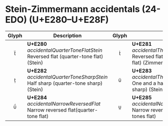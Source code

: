 Stein-Zimmermann accidentals (24-EDO) (U+E280–U+E28F)
=====================================================

| **Glyph** | **Description** | **Glyph** | **Description**
| :-------: | --------------- | :-------: | ---------------
|<span class="bravura_large">&#xe280;</span> | **U+E280**<br/>*accidentalQuarterToneFlatStein*<br/>Reversed flat (quarter-tone flat) (Stein) | <span class="bravura_large">&#xe281;</span> | **U+E281**<br/>*accidentalThreeQuarterTonesFlatZimmermann*<br/>Reversed flat and flat (three-quarter-tones flat) (Zimmermann)
|<span class="bravura_large">&#xe282;</span> | **U+E282**<br/>*accidentalQuarterToneSharpStein*<br/>Half sharp (quarter-tone sharp) (Stein) | <span class="bravura_large">&#xe283;</span> | **U+E283**<br/>*accidentalThreeQuarterTonesSharpStein*<br/>One and a half sharps (three-quarter-tones sharp) (Stein)
|<span class="bravura_large">&#xe284;</span> | **U+E284**<br/>*accidentalNarrowReversedFlat*<br/>Narrow reversed flat(quarter-tone flat) | <span class="bravura_large">&#xe285;</span> | **U+E285**<br/>*accidentalNarrowReversedFlatAndFlat*<br/>Narrow reversed flat and flat(three-quarter-tones flat)